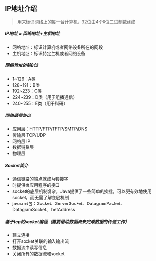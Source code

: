 
## IP地址介绍

> 用来标识网络上的每一台计算机，32位由4个8位二进制数组成
##### IP地址 = 网络地址+主机地址
* 网络地址：标识计算机或者网络设备所在的网段
* 主机地址：标识特定主机或者网络设备

##### 网络地址的前8位
* 1~126：A类
* 128~191：B类
* 192~223：C类
* 224~239：D类（用于组播通信）
* 240~255：E类（用于科研）


##### 网络通信协议
* 应用层：HTTP/FTP/TFTP/SMTP/DNS
* 传输层:TCP/UDP
* 网络层:IP
* 数据链路层
* 物理层

##### Socket简介

* 通信链路的端点就成为套接字
* 时提供给应用程序的接口
* socket的底层机制复杂，Java提供了一些简单的挨批，可以更有效地使用socket，而无需了解底层机制
* java.net包：Socket、ServerSocket、DatagramPacket、DatagramSocket、InetAddress

##### 基于tcp的socket编程（需要借助数据流来完成数据的传递工作）
* 建立连接
* 打开socket关联的输入输出流
* 数据流中读写信息
* 关闭所有的数据流和socket

